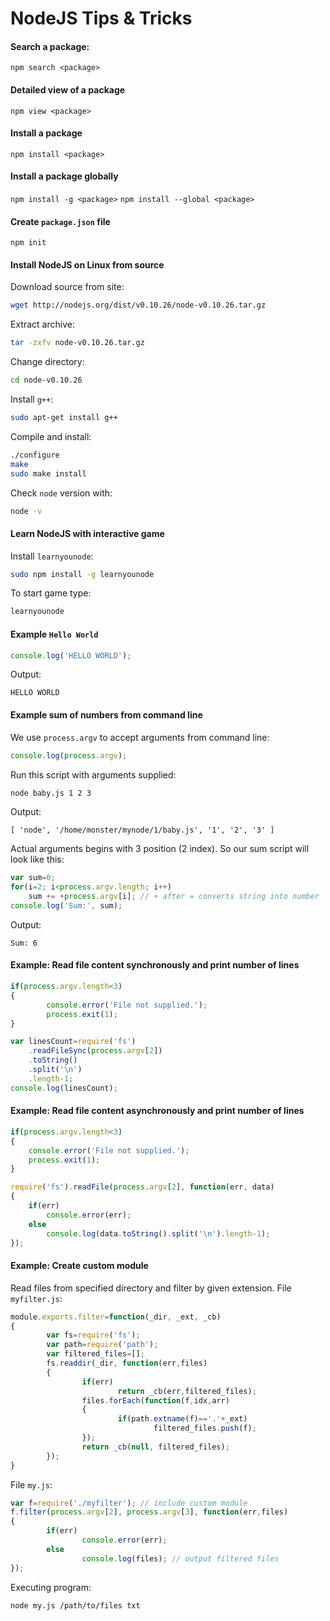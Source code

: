 # NodeJS Tips & Tricks

#### Search a package:
`npm search <package>`

#### Detailed view of a package
`npm view <package>`

#### Install a package
`npm install <package>`

#### Install a package globally
`npm install -g <package>`
`npm install --global <package>`

#### Create `package.json` file
`npm init`

#### Install NodeJS on Linux from source
Download source from site:
```sh
wget http://nodejs.org/dist/v0.10.26/node-v0.10.26.tar.gz
```
Extract archive:
```sh
tar -zxfv node-v0.10.26.tar.gz
```
Change directory:
```sh
cd node-v0.10.26
```
Install `g++`:
```sh
sudo apt-get install g++
```
Compile and install:
```sh
./configure
make
sudo make install
```
Check `node` version with:
```sh
node -v
```

#### Learn NodeJS with interactive game
Install `learnyounode`:
```sh
sudo npm install -g learnyounode
```
To start game type:
```sh
learnyounode
```

#### Example `Hello World`
```js
console.log('HELLO WORLD');
```
Output:
```
HELLO WORLD
```

#### Example sum of numbers from command line
We use `process.argv` to accept arguments from command line:
```js
console.log(process.argv);
```
Run this script with arguments supplied:
```sh
node baby.js 1 2 3
```
Output:
```
[ 'node', '/home/monster/mynode/1/baby.js', '1', '2', '3' ]
```
Actual arguments begins with 3 position (2 index). So our sum script will look like this:
```js
var sum=0;
for(i=2; i<process.argv.length; i++)
	sum += +process.argv[i]; // + after = converts string into number
console.log('Sum:', sum);
```
Output:
```
Sum: 6
```
#### Example: Read file content synchronously and print number of lines ####
```js
if(process.argv.length<3)
{
        console.error('File not supplied.');
        process.exit(1);
}

var linesCount=require('fs')
	.readFileSync(process.argv[2])
	.toString()
	.split('\n')
	.length-1;
console.log(linesCount);
```
#### Example: Read file content asynchronously and print number of lines ####
```js
if(process.argv.length<3)
{
	console.error('File not supplied.');
	process.exit(1);
}

require('fs').readFile(process.argv[2], function(err, data)
{
	if(err)
		console.error(err);
	else
		console.log(data.toString().split('\n').length-1);
});
```
#### Example: Create custom module ####
Read files from specified directory and filter by given extension.
File `myfilter.js`:
```js
module.exports.filter=function(_dir, _ext, _cb)
{
        var fs=require('fs');
        var path=require('path');
        var filtered_files=[];
        fs.readdir(_dir, function(err,files)
        {
                if(err)
                        return _cb(err,filtered_files);
                files.forEach(function(f,idx,arr)
                {
                        if(path.extname(f)=='.'+_ext)
                                filtered_files.push(f);
                });
                return _cb(null, filtered_files);
        });
}
```
File `my.js`:
```js
var f=require('./myfilter'); // include custom module
f.filter(process.argv[2], process.argv[3], function(err,files)
{
        if(err)
                console.error(err);
        else
                console.log(files); // output filtered files
});
```
Executing program:
```sh
node my.js /path/to/files txt
```
